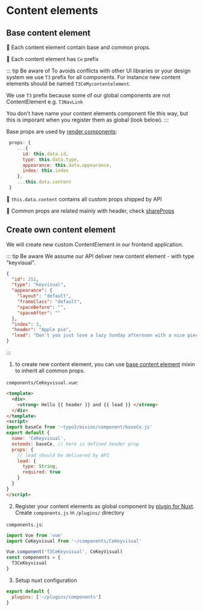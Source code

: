 # Content elements

## Base content element

📍 Each content element contain base and common props.

📍 Each content element has `Ce` prefix


::: tip Be aware of
To avoids conflicts with other UI libraries or your design system we use `T3` prefix for all components. 
For instance new content elements should be named `T3CeMycontentelement`. 


We use `T3` prefix because some of our global components are not ContentElement e.g. `T3NavLink`


You don't have name your content elements component file this way, but this is imporant when you register them as global (look below).
:::

Base props are used by [render components](https://github.com/TYPO3-Initiatives/nuxt-typo3/tree/master/lib/components/T3Dynamic/T3Dynamic.js.js): 

```js
 props: {
    ...{
      id: this.data.id,
      type: this.data.type,
      appearance: this.data.appearance,
      index: this.index
    },
    ...this.data.content
 }
```

📍 ```this.data.content``` contains all custom props shipped by API

📍 Common props are related mainly with header, check [shareProps](https://github.com/TYPO3-Initiatives/nuxt-typo3/tree/master/lib/mixins/component/shareProps.js)

## Create own content element 

We will create new custom ContentElement in our frontend application. 

::: tip Be aware 
We assume our API deliver new content element - with type "keyvisual".
```json
{
  "id": 251,
  "type": "keyvisual",
  "appearance": {
    "layout": "default",
    "frameClass": "default",
    "spaceBefore": "",
    "spaceAfter": ""
  },
  "index": 3,
  "header": "Apple pie",
  "lead": "Don't you just love a lazy Sunday afternoon with a nice piece of pie and a freshly-brewed cup of coffee?\nThis apple pie recipe is simple and so good."
}
```
:::

1. to create new content element, you can use [base content element](https://github.com/TYPO3-Initiatives/nuxt-typo3/tree/master/lib/mixins/component/baseCe.js) mixin to inherit all common props. 

`components/CeKeyvisual.vue`:

```html
<template>
  <div>
    <strong> Hello {{ header }} and {{ lead }} </strong>
  </div>
</template>
<script>
import baseCe from '~typo3/mixins/component/baseCe.js'
export default {
  name: 'CeKeyvisual',
  extends: baseCe, // here is defined header prop
  props: {
    // lead should be delivered by API
    lead: {
      type: String,
      required: true
    }
  }
}
</script>
```

2. Register your content elements as global component by [plugin for Nuxt](https://nuxtjs.org/guide/plugins/). Create `components.js` in `/plugins/` directory   

`components.js`:
   
```js
import Vue from 'vue'
import CeKeyvisual from '~/components/CeKeyvisual'

Vue.component('T3CeKeyvisual', CeKeyVisual)
const components = {
  T3CeKeyvisual
}
```

3. Setup nuxt configuration

```js
export default {
  plugins: ['~/plugins/components']
}
```

